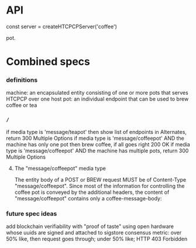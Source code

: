# API

const server = createHTCPCPServer('coffee')

pot.

# Combined specs

### definitions

machine: an encapsulated entity consisting of one or more pots that serves HTCPCP over one host
pot: an individual endpoint that can be used to brew coffee or tea

### `/`

if media type is 'message/teapot' then show list of endpoints in Alternates, return 300 Multiple Options
if media type is 'message/coffeepot' AND the machine has only one pot then brew coffee, if all goes right 200 OK
if media type is 'message/coffeepot' AND the machine has multiple pots, return 300 Multiple Options

4. The "message/coffeepot" media type

   The entity body of a POST or BREW request MUST be of Content-Type
   "message/coffeepot". Since most of the information for controlling
   the coffee pot is conveyed by the additional headers, the content of
   "message/coffeepot" contains only a coffee-message-body:

### future spec ideas

add blockchain verifiability with "proof of taste" using open hardware whose uuids are signed and attached to sigstore
consensus metric: over 50% like, then request goes through; under 50% like; HTTP 403 Forbidden

